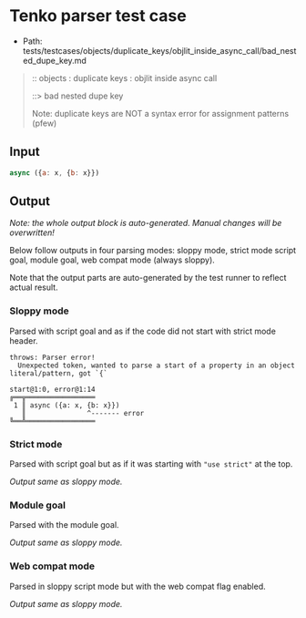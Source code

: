 # Tenko parser test case

- Path: tests/testcases/objects/duplicate_keys/objlit_inside_async_call/bad_nested_dupe_key.md

> :: objects : duplicate keys : objlit inside async call
>
> ::> bad nested dupe key
>
> Note: duplicate keys are NOT a syntax error for assignment patterns (pfew)

## Input


`````js
async ({a: x, {b: x}})
`````

## Output

_Note: the whole output block is auto-generated. Manual changes will be overwritten!_

Below follow outputs in four parsing modes: sloppy mode, strict mode script goal, module goal, web compat mode (always sloppy).

Note that the output parts are auto-generated by the test runner to reflect actual result.

### Sloppy mode

Parsed with script goal and as if the code did not start with strict mode header.

`````
throws: Parser error!
  Unexpected token, wanted to parse a start of a property in an object literal/pattern, got `{`

start@1:0, error@1:14
╔══╦═════════════════
 1 ║ async ({a: x, {b: x}})
   ║               ^------- error
╚══╩═════════════════

`````

### Strict mode

Parsed with script goal but as if it was starting with `"use strict"` at the top.

_Output same as sloppy mode._

### Module goal

Parsed with the module goal.

_Output same as sloppy mode._

### Web compat mode

Parsed in sloppy script mode but with the web compat flag enabled.

_Output same as sloppy mode._
